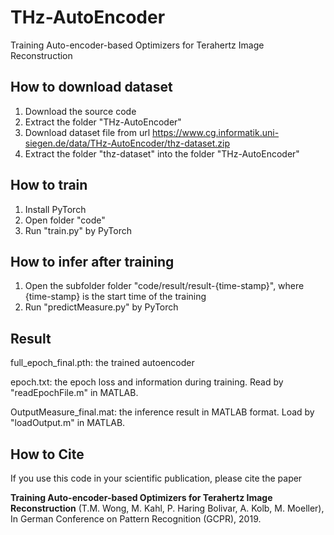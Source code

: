 # THz-AutoEncoder
Training Auto-encoder-based Optimizers for Terahertz Image Reconstruction

## How to download dataset
1. Download the source code
2. Extract the folder "THz-AutoEncoder"
3. Download dataset file from url https://www.cg.informatik.uni-siegen.de/data/THz-AutoEncoder/thz-dataset.zip
4. Extract the folder "thz-dataset" into the folder "THz-AutoEncoder"

## How to train
1. Install PyTorch
2. Open folder "code"
3. Run "train.py" by PyTorch

## How to infer after training
1. Open the subfolder folder "code/result/result-{time-stamp}", where {time-stamp} is the start time of the training
2. Run "predictMeasure.py" by PyTorch

## Result
full_epoch_final.pth: the trained autoencoder

epoch.txt: the epoch loss and information during training. Read by "readEpochFile.m" in MATLAB.

OutputMeasure_final.mat: the inference result in MATLAB format. Load by "loadOutput.m" in MATLAB.



## How to Cite
If you use this code in your scientific publication, please cite the paper

   **Training Auto-encoder-based Optimizers for Terahertz Image Reconstruction**
     (T.M. Wong, M. Kahl, P. Haring Bolivar, A. Kolb, M. Moeller),
     In German Conference on Pattern Recognition (GCPR), 2019.
